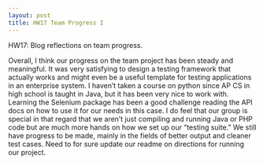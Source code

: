 ```yaml
---
layout: post
title: HW17 Team Progress I
---
```


HW17: Blog reflections on team progress.

Overall, I think our progress on the team project has been steady and meaningful. It was very satisfying to design a testing framework that actually works and might even be a useful template for testing applications in an enterprise system. I haven’t taken a course on python since AP CS in high school is taught in Java, but it has been very nice to work with.  Learning the Selenium package has been a good challenge reading the API docs on how to use it for our needs in this case. I do feel that our group is special in that regard that we aren’t just compiling and running Java or PHP code but are much more hands on how we set up our “testing suite.” We still have progress to be made, mainly in the fields of better output and cleaner test cases. Need to for sure update our readme on directions for running our project. 
